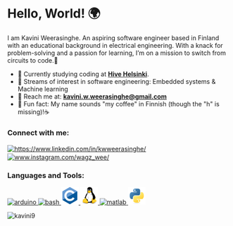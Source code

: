 <!---
kavini9/kavini9 is a ✨ special ✨ repository because its `README.md` (this file) appears on your GitHub profile.
You can click the Preview link to take a look at your changes.
--->

<h1 align="left">Hello, World! 🌍</h1>

<p align="left">I am Kavini Weerasinghe. An aspiring software engineer based in Finland with an educational background in electrical engineering. With a knack for problem-solving and a passion for learning, I’m on a mission to switch from circuits to code.🎯
</p>

- 🌱 Currently studying coding at **[Hive Helsinki](https://www.hive.fi/)**.
- 🚀 Streams of interest in software engineering: Embedded systems & Machine learning 
- 📧 Reach me at: **kavini.w.weerasinghe@gmail.com**
- 👻 Fun fact:  My name sounds "my coffee" in Finnish (though the "h" is missing)!☕️


<h3 align="left">Connect with me:</h3>
<p align="left">
<a href="https://linkedin.com/in/https://www.linkedin.com/in/kwweerasinghe/" target="blank"><img align="center" src="https://raw.githubusercontent.com/rahuldkjain/github-profile-readme-generator/master/src/images/icons/Social/linked-in-alt.svg" alt="https://www.linkedin.com/in/kwweerasinghe/" height="30" width="40" /></a>
<a href="https://instagram.com/www.instagram.com/wagz_wee/" target="blank"><img align="center" src="https://raw.githubusercontent.com/rahuldkjain/github-profile-readme-generator/master/src/images/icons/Social/instagram.svg" alt="www.instagram.com/wagz_wee/" height="30" width="40" /></a>
</p>

<h3 align="left">Languages and Tools:</h3>
<p align="left"> <a href="https://www.arduino.cc/" target="_blank" rel="noreferrer"> <img src="https://cdn.worldvectorlogo.com/logos/arduino-1.svg" alt="arduino" width="40" height="40"/> </a> <a href="https://www.gnu.org/software/bash/" target="_blank" rel="noreferrer"> <img src="https://www.vectorlogo.zone/logos/gnu_bash/gnu_bash-icon.svg" alt="bash" width="40" height="40"/> </a> <a href="https://www.cprogramming.com/" target="_blank" rel="noreferrer"> <img src="https://raw.githubusercontent.com/devicons/devicon/master/icons/c/c-original.svg" alt="c" width="40" height="40"/> </a> <a href="https://www.linux.org/" target="_blank" rel="noreferrer"> <img src="https://raw.githubusercontent.com/devicons/devicon/master/icons/linux/linux-original.svg" alt="linux" width="40" height="40"/> </a> <a href="https://www.mathworks.com/" target="_blank" rel="noreferrer"> <img src="https://upload.wikimedia.org/wikipedia/commons/2/21/Matlab_Logo.png" alt="matlab" width="40" height="40"/> </a> <a href="https://www.python.org" target="_blank" rel="noreferrer"> <img src="https://raw.githubusercontent.com/devicons/devicon/master/icons/python/python-original.svg" alt="python" width="40" height="40"/> </a> 
</p>

<p align="left"> <img src="https://komarev.com/ghpvc/?username=kavini9&label=Profile%20views&color=0e75b6&style=flat" alt="kavini9" /> </p>


